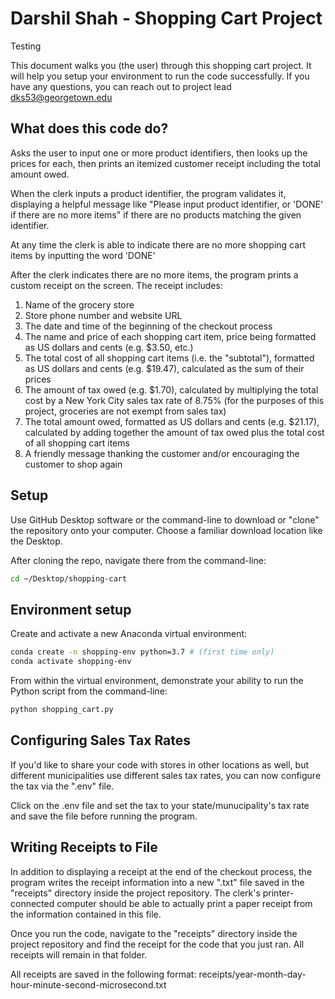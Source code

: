 # Darshil Shah - Shopping Cart Project

Testing 

This document walks you (the user) through this shopping cart project. It will help you setup your environment to run the code successfully. If you have any questions, you can reach out to project lead dks53@georgetown.edu

## What does this code do?

Asks the user to input one or more product identifiers, then looks up the prices for each, then prints an itemized customer receipt including the total amount owed.

When the clerk inputs a product identifier, the program validates it, displaying a helpful message like "Please input product identifier, or 'DONE' if there are no more items" if there are no products matching the given identifier.

At any time the clerk is able to indicate there are no more shopping cart items by inputting the word 'DONE'

After the clerk indicates there are no more items, the program prints a custom receipt on the screen. The receipt includes:

1) Name of the grocery store
2) Store phone number and website URL
3) The date and time of the beginning of the checkout process
4) The name and price of each shopping cart item, price being formatted as US dollars and cents (e.g. $3.50, etc.)
5) The total cost of all shopping cart items (i.e. the "subtotal"), formatted as US dollars and cents (e.g. $19.47), calculated as the sum of their prices
6) The amount of tax owed (e.g. $1.70), calculated by multiplying the total cost by a New York City sales tax rate of 8.75% (for the purposes of this project, groceries are not exempt from sales tax)
7) The total amount owed, formatted as US dollars and cents (e.g. $21.17), calculated by adding together the amount of tax owed plus the total cost of all shopping cart items
8) A friendly message thanking the customer and/or encouraging the customer to shop again

## Setup
Use GitHub Desktop software or the command-line to download or "clone" the repository onto your computer. Choose a familiar download location like the Desktop.

After cloning the repo, navigate there from the command-line: 

```sh
cd ~/Desktop/shopping-cart
```
## Environment setup

Create and activate a new Anaconda virtual environment:

```sh
conda create -n shopping-env python=3.7 # (first time only)
conda activate shopping-env
```

From within the virtual environment, demonstrate your ability to run the Python script from the command-line:

```sh
python shopping_cart.py
```

## Configuring Sales Tax Rates

If you'd like to share your code with stores in other locations as well, but different municipalities use different sales tax rates, you can now configure the tax via the ".env" file. 

Click on the .env file and set the tax to your state/munucipality's tax rate and save the file before running the program.

## Writing Receipts to File

In addition to displaying a receipt at the end of the checkout process, the program writes the receipt information into a new ".txt" file saved in the "receipts" directory inside the project repository. The clerk's printer-connected computer should be able to actually print a paper receipt from the information contained in this file.

Once you run the code, navigate to the "receipts" directory inside the project repository and find the receipt for the code that you just ran. All receipts will remain in that folder.

All receipts are saved in the following format:
receipts/year-month-day-hour-minute-second-microsecond.txt
